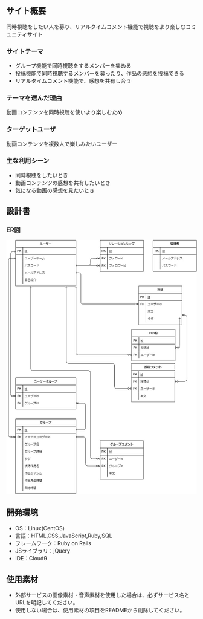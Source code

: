 # <Watchin Party>

## サイト概要
同時視聴をしたい人を募り、リアルタイムコメント機能で視聴をより楽しむコミュニティサイト
### サイトテーマ
- グループ機能で同時視聴をするメンバーを集める
- 投稿機能で同時視聴するメンバーを募ったり、作品の感想を投稿できる
- リアルタイムコメント機能で、感想を共有し合う


### テーマを選んだ理由
動画コンテンツを同時視聴を使いより楽しむため

### ターゲットユーザ
動画コンテンツを複数人で楽しみたいユーザー

### 主な利用シーン
- 同時視聴をしたいとき
- 動画コンテンツの感想を共有したいとき
- 気になる動画の感想を見たいとき

## 設計書
### ER図
![ER図](app/assets/images/ポートフォリオ.jpg)

## 開発環境
- OS：Linux(CentOS)
- 言語：HTML,CSS,JavaScript,Ruby,SQL
- フレームワーク：Ruby on Rails
- JSライブラリ：jQuery
- IDE：Cloud9

## 使用素材
- 外部サービスの画像素材・音声素材を使用した場合は、必ずサービス名とURLを明記してください。
- 使用しない場合は、使用素材の項目をREADMEから削除してください。